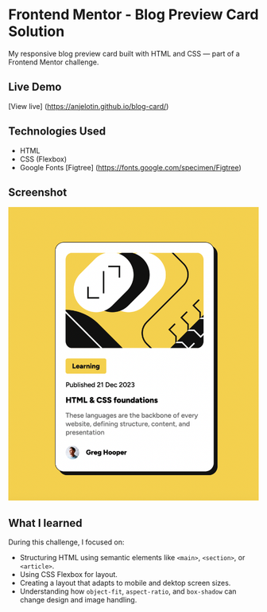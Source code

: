 # Frontend Mentor - Blog Preview Card Solution

My responsive blog preview card built with HTML and CSS — part of a Frontend Mentor challenge.

## Live Demo
[View live] (https://anjelotin.github.io/blog-card/)

## Technologies Used
- HTML
- CSS (Flexbox)
- Google Fonts [Figtree] (https://fonts.google.com/specimen/Figtree)

## Screenshot
![Blog Preview Card Screenshot](./assets/images/aa-blog-preview-img.png)

## What I learned

During this challenge, I focused on:

- Structuring HTML using semantic elements like `<main>`, `<section>`, or `<article>`.
- Using CSS Flexbox for layout.
- Creating a layout that adapts to mobile and dektop screen sizes.
- Understanding how `object-fit`, `aspect-ratio`, and `box-shadow` can change design and image handling.
